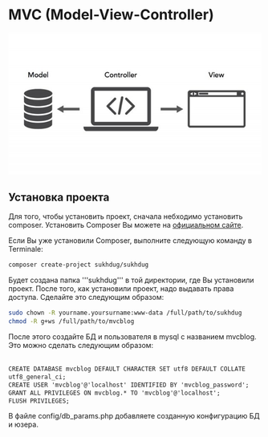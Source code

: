 # MVC (Model-View-Controller)

![Диаграмма MVC](template/img/mvc.jpeg)

## Установка проекта

Для того, чтобы установить проект, сначала небходимо установить composer. Установить Composer Вы 
можете на [официальном сайте](https://getcomposer.org).

Если Вы уже установили Composer, выполните следующую команду в Terminale:

```bash
composer create-project sukhdug/sukhdug
```
Будет создана папка '''sukhdug''' в той директории, где Вы установили проект.
После того, как установили проект, надо выдавать права доступа. Сделайте это следующим образом:

```bash
sudo chown -R yourname.yoursurname:www-data /full/path/to/sukhdug
chmod -R g+ws /full/path/to/mvcblog
```

После этого создайте БД и пользователя в mysql с названием mvcblog. 
Это можно сделать следующим образом:

<pre><code class="sql">
CREATE DATABASE mvcblog DEFAULT CHARACTER SET utf8 DEFAULT COLLATE utf8_general_ci;
CREATE USER 'mvcblog'@'localhost' IDENTIFIED BY 'mvcblog_password';
GRANT ALL PRIVILEGES ON mvcblog.* TO 'mvcblog'@'localhost';
FLUSH PRIVILEGES;
</code></pre>

В файле config/db_params.php добавляете созданную конфигурацию БД и юзера.